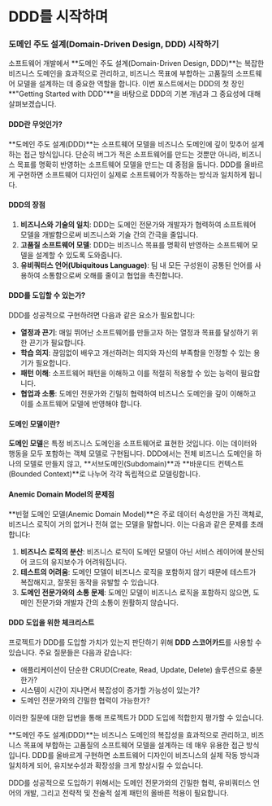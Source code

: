 # DDD를 시작하며

### 도메인 주도 설계(Domain-Driven Design, DDD) 시작하기

소프트웨어 개발에서 \*\*도메인 주도 설계(Domain-Driven Design, DDD)\*\*는 복잡한 비즈니스 도메인을 효과적으로 관리하고, 비즈니스 목표에 부합하는 고품질의 소프트웨어 모델을 설계하는 데 중요한 역할을 합니다. 이번 포스트에서는 DDD의 첫 장인 \*\*"Getting Started with DDD"\*\*을 바탕으로 DDD의 기본 개념과 그 중요성에 대해 살펴보겠습니다.

#### DDD란 무엇인가?

\*\*도메인 주도 설계(DDD)\*\*는 소프트웨어 모델을 비즈니스 도메인에 깊이 맞추어 설계하는 접근 방식입니다. 단순히 버그가 적은 소프트웨어를 만드는 것뿐만 아니라, 비즈니스 목표를 명확히 반영하는 소프트웨어 모델을 만드는 데 중점을 둡니다. DDD를 올바르게 구현하면 소프트웨어 디자인이 실제로 소프트웨어가 작동하는 방식과 일치하게 됩니다.

#### DDD의 장점

1. **비즈니스와 기술의 일치**: DDD는 도메인 전문가와 개발자가 협력하여 소프트웨어 모델을 개발함으로써 비즈니스와 기술 간의 간극을 줄입니다.
2. **고품질 소프트웨어 모델**: DDD는 비즈니스 목표를 명확히 반영하는 소프트웨어 모델을 설계할 수 있도록 도와줍니다.
3. **유비쿼터스 언어(Ubiquitous Language)**: 팀 내 모든 구성원이 공통된 언어를 사용하여 소통함으로써 오해를 줄이고 협업을 촉진합니다.

#### DDD를 도입할 수 있는가?

DDD를 성공적으로 구현하려면 다음과 같은 요소가 필요합니다:

* **열정과 끈기**: 매일 뛰어난 소프트웨어를 만들고자 하는 열정과 목표를 달성하기 위한 끈기가 필요합니다.
* **학습 의지**: 끊임없이 배우고 개선하려는 의지와 자신의 부족함을 인정할 수 있는 용기가 필요합니다.
* **패턴 이해**: 소프트웨어 패턴을 이해하고 이를 적절히 적용할 수 있는 능력이 필요합니다.
* **협업과 소통**: 도메인 전문가와 긴밀히 협력하여 비즈니스 도메인을 깊이 이해하고 이를 소프트웨어 모델에 반영해야 합니다.

#### 도메인 모델이란?

**도메인 모델**은 특정 비즈니스 도메인을 소프트웨어로 표현한 것입니다. 이는 데이터와 행동을 모두 포함하는 객체 모델로 구현됩니다. DDD에서는 전체 비즈니스 도메인을 하나의 모델로 만들지 않고, \*\*서브도메인(Subdomain)\*\*과 \*\*바운디드 컨텍스트(Bounded Context)\*\*로 나누어 각각 독립적으로 모델링합니다.

#### Anemic Domain Model의 문제점

\*\*빈혈 도메인 모델(Anemic Domain Model)\*\*은 주로 데이터 속성만을 가진 객체로, 비즈니스 로직이 거의 없거나 전혀 없는 모델을 말합니다. 이는 다음과 같은 문제를 초래합니다:

1. **비즈니스 로직의 분산**: 비즈니스 로직이 도메인 모델이 아닌 서비스 레이어에 분산되어 코드의 유지보수가 어려워집니다.
2. **테스트의 어려움**: 도메인 모델이 비즈니스 로직을 포함하지 않기 때문에 테스트가 복잡해지고, 잘못된 동작을 유발할 수 있습니다.
3. **도메인 전문가와의 소통 문제**: 도메인 모델이 비즈니스 로직을 포함하지 않으면, 도메인 전문가와 개발자 간의 소통이 원활하지 않습니다.

#### DDD 도입을 위한 체크리스트

프로젝트가 DDD를 도입할 가치가 있는지 판단하기 위해 **DDD 스코어카드**를 사용할 수 있습니다. 주요 질문들은 다음과 같습니다:

* 애플리케이션이 단순한 CRUD(Create, Read, Update, Delete) 솔루션으로 충분한가?
* 시스템이 시간이 지나면서 복잡성이 증가할 가능성이 있는가?
* 도메인 전문가와의 긴밀한 협력이 가능한가?

이러한 질문에 대한 답변을 통해 프로젝트가 DDD 도입에 적합한지 평가할 수 있습니다.

\*\*도메인 주도 설계(DDD)\*\*는 비즈니스 도메인의 복잡성을 효과적으로 관리하고, 비즈니스 목표에 부합하는 고품질의 소프트웨어 모델을 설계하는 데 매우 유용한 접근 방식입니다. DDD를 올바르게 구현하면 소프트웨어 디자인이 비즈니스의 실제 작동 방식과 일치하게 되어, 유지보수성과 확장성을 크게 향상시킬 수 있습니다.

DDD를 성공적으로 도입하기 위해서는 도메인 전문가와의 긴밀한 협력, 유비쿼터스 언어의 개발, 그리고 전략적 및 전술적 설계 패턴의 올바른 적용이 필요합니다.&#x20;
